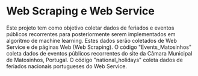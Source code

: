 # Web Scraping e Web Service
Este projeto tem como objetivo coletar dados de feriados e eventos públicos recorrentes para posteriormente serem implementados em algoritmo de machine learning. Estes dados serão coletados de Web Service e de páginas Web (Web Scraping). 
O código "Events_Matosinhos" coleta dados de eventos públicos recorrentes do site da Câmara Municipal de Matosinhos, Portugal. O código "national_holidays" coleta dados de feriados nacionais portugueses do Web Service.
